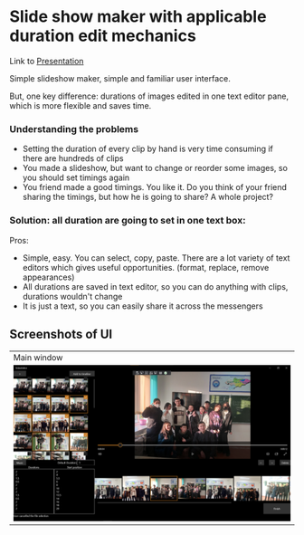 # Slide show maker with applicable duration edit mechanics

Link to [Presentation](https://docs.google.com/presentation/d/1vYrzhk0fVRUX8VR6hTJoZ05lyz4g6Br9F9kHQULV9aw/edit?usp=sharing)

Simple slideshow maker, simple and familiar user interface.

But, one key difference: durations of images edited in one text editor pane, which is more flexible and saves time.

### Understanding the problems
* Setting the duration of every clip by hand is very time consuming if there are hundreds of clips
* You made a slideshow, but want to change or reorder some images, so you should set timings again
* You friend made a good timings. You like it. Do you think of your friend sharing the timings, but how he is going to share? A whole project?

### Solution: all duration are going to set in one text box:
Pros:
* Simple, easy. You can select, copy, paste. There are a lot variety of text editors which gives useful opportunities. (format, replace, remove appearances)
* All durations are saved in text editor, so you can do anything with clips, durations wouldn't change
* It is just a text, so you can easily share it across the messengers



## Screenshots of UI
<table>
  <tr>
    <td>Main window</td>
  </tr>
  <tr>
    <td><img src="Снимки%20экрана/Screenshot%202022-01-07%20070343.png" width=*></td>
  </tr>
 </table>
